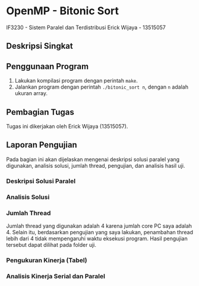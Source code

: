 # OpenMP - Bitonic Sort
IF3230 - Sistem Paralel dan Terdistribusi
Erick Wijaya - 13515057
## Deskripsi Singkat

## Penggunaan Program
1. Lakukan kompilasi program dengan perintah ```make```.
2. Jalankan program dengan perintah ```./bitonic_sort n```, dengan ```n``` adalah ukuran array.

## Pembagian Tugas
Tugas ini dikerjakan oleh Erick Wijaya (13515057). 

## Laporan Pengujian
Pada bagian ini akan dijelaskan mengenai deskripsi solusi paralel yang digunakan, analisis solusi, jumlah thread, pengujian, dan analisis hasil uji. 
### Deskripsi Solusi Paralel

### Analisis Solusi

### Jumlah Thread
Jumlah thread yang digunakan adalah 4 karena jumlah core PC saya adalah 4. Selain itu, berdasarkan pengujian yang saya lakukan, penambahan thread lebih dari 4 tidak mempengaruhi waktu eksekusi program. Hasil pengujian tersebut dapat dilihat pada folder uji. 
### Pengukuran Kinerja (Tabel)

### Analisis Kinerja Serial dan Paralel
